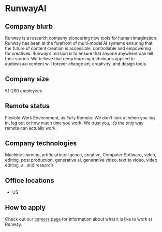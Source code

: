 # RunwayAI

## Company blurb
Runway is a research company pioneering new tools for human imagination. Runway has been at the forefront of multi-modal AI systems ensuring that the future of content creation is accessible, controllable and empowering for creatives. Runway’s mission is to ensure that anyone anywhere can tell their stories. We believe that deep learning techniques applied to audiovisual content will forever change art, creativity, and design tools.

## Company size
51-200 employees

## Remote status
Flexible Work Environment, as Fully Remote.
We don’t look at when you log in, log out or how much time you work. We trust you, it’s the only way remote can actually work.

## Company technologies
Machine learning, artificial intelligence, creative, Computer Software, video, editing, post production, generative ai, generative video, text to video, video editing, ai, and research

## Office locations 
- US

## How to apply
Check out our [careers page](https://runwayml.com/careers/) for information about what it is like to work at Runway.
